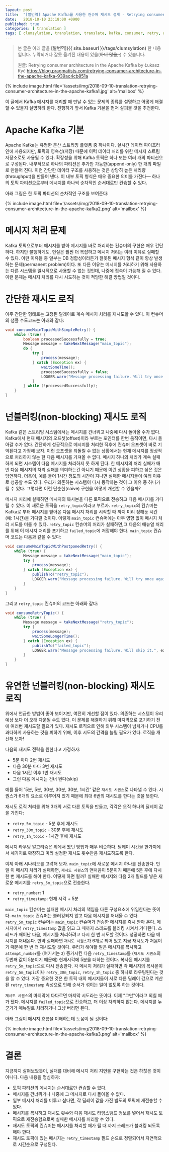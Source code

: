 ```yaml
---
layout: post
title:  "[발번역] Apache Kafka를 사용한 컨슈머 재시도 설계 - Retrying consumer architecture in the Apache Kafka"
date:   2018-10-10 23:18:00 +0900
published: true
categories: [ translation ]
tags: [ clumsylation, translation, translate, kafka, consumer, retry, architecture, consume, queue, message processing, message queue ]
---
```


> 본 글은 아래 글을 **[발번역]({{ site.baseurl }}/tags/clumsylation)** 한 내용입니다. 누락되거나 잘못 옮겨진 내용이 있을(~~아니 많을;;~~) 수 있습니다.
>
> 원글: Retrying consumer architecture in the Apache Kafka by Łukasz Kyć
> <https://blog.pragmatists.com/retrying-consumer-architecture-in-the-apache-kafka-939ac4cb851a>

{% include image.html file='/assets/img/2018-09-10-translation-retrying-consumer-architecture-in-the-apache-kafka1.jpg' alt='mailbox' %}

이 글에서 Kafka 메시지를 처리할 때 만날 수 있는 문제의 종류를 설명하고 어떻게 해결할 수 있을지 설명하려 한다. 진행하기 앞서 Kafka 기본을 먼저 살펴볼 것을 추천한다.


# Apache Kafka 기본

Apache Kafka는 유명한 분산 스트리밍 플랫폼 중 하나이다. 실시간 데이터 파이프라인에 사용되지만, 토픽의 영속성(저장) 때문에 이력 데이터 처리를 위한 메시지 스트림 저장소로도 사용될 수 있다. 확장성을 위해 Kafka 토픽은 하나 또는 여러 개의 파티션으로 구성된다. 내부적으로 하나의 파티션은 추가만 가능한(append-only) 한 개의 파일로 만들어 진다. 이런 간단한 데이터 구조를 사용하는 것은 상당히 높은 처리량(throughput)을 만들어 낸다. 이 내부 토픽 형식은 매우 중요한 의미를 가진다— 하나의 토픽 파티션으로부터 메시지를 하나씩 순차적인 순서대로만 컨슘할 수 있다.

아래 그림은 한 토픽 파티션의 순차적인 구조를 보여준다:

{% include image.html file='/assets/img/2018-09-10-translation-retrying-consumer-architecture-in-the-apache-kafka2.png' alt='mailbox' %}


# 메시지 처리 문제

Kafka 토픽으로부터 메시지를 받아 메시지를 바로 처리하는 컨슈머의 구현은 매우 간단하다. 하지만 불행하게도, 현실은 훨씬 더 복잡하고 메시지 처리는 여러 이유로 실패할 수 있다. 이런 이유들 중 일부는 DB 정합성이라든가 잘못된 메시지 형식 같이 항상 발생하는 문제(permanent problem)이다. 또 다른 이유는 메시지를 처리하기 위해 사용하는 다른 시스템을 일시적으로 사용할 수 없는 것인데, 나중에 접속이 가능해 질 수 있다. 이런 문제는 메시지 처리를 다시 시도하는 것이 적당한 해결 방법일 것이다.


# 간단한 재시도 로직

아주 간단한 형태로는 고정된 딜레이로 계속 메시지 처리를 재시도할 수 있다. 이 컨슈머의 샘플 수도코드는 아래와 같다:

```java
void consumeMainTopicWithSimpleRetry() {
    while (true) {
        boolean processedSuccessfully = true;
        Message message = takeNextMessage("main_topic");
        do {
            try {
                process(message);
            } catch (Exception ex) {
                waitSomeTime();
                processedSuccessfully = false;
                LOGGER.warn("Message processing failure. Will try once again.", ex);
            }
        } while (!processedSuccessfully);
    }
}
```


# 넌블러킹(non-blocking) 재시도 로직

Kafka 같은 스트리밍 시스템에서는 메시지를 건너뛰고 나중에 다시 돌아올 수가 없다. Kafka에서 현재 메시지의 오프셋(offset)이라 부르는 포인터를 한번 움직이면, 다시 돌아갈 수가 없다. 간단하게 성공적으로 메시지를 처리한 직후에 컨슈머 오프셋이 바로 기억된다고 가정해 보자. 이런 오프셋을 되돌릴 수 없는 상황에서는 현재 메시지를 정상적으로 처리하지 않는 한 다음 메시지를 가져올 수 없다. 메시지 하나의 처리가 계속 실패하게 되면 시스템이 다음 메시지를 처리하지 못 하게 된다. 한 메시지의 처리 실패가 매번 다음 메시지의 처리 실패를 의미하는건 아니기 때문에 이런 상황을 피하고 싶은 것은 당연하다. 더욱이, 예를 들어 1시간 정도의 시간이 지나면 실패한 메시지들이 여러 이유로 성공할 수도 있다. 우리가 의존하는 시스템이 다시 동작하는 것이 그 이유 중 하나가 될 수 있다. 그렇다면 이런 단순한(naive) 구현을 어떻게 개선할 수 있을까?

메시지 처리에 실패하면 메시지의 복사본을 다른 토픽으로 전송하고 다음 메시지를 기다릴 수 있다. 이 새로운 토픽을 `retry_topic`이라고 부르자. `retry_topic`의 컨슈머는 Kafka로 부터 메시지를 받아온 다음 메시지 처리를 시작할 때 까지 미리 정해둔 시간(예: 1시간)을 기다릴 것이다. 이렇게 `main_topic` 컨슈머에는 아무 영향 없이 메시지 처리 시도를 미룰 수 있다. `retry_topic` 컨슈머의 처리가 실패하면,그 다음의 매뉴얼 처리를 위해 이 메시지 처리를 포기하고 `failed_topic`에 저장해야 한다. `main_topic` 컨슈머 코드는 다음과 같을 수 있다:

```java
void consumeMainTopicWithPostponedRetry() {
    while (true) {
        Message message = takeNextMessage("main_topic");
        try {
            process(message);
        } catch (Exception ex) {
            publishTo("retry_topic");
            LOGGER.warn("Message processing failure. Will try once again in the future.", ex);
        }
    }
}
```

그리고 `retry_topic` 컨슈머의 코드는 아래와 같다:

```java
void consumeRetryTopic() {
    while (true) {
        Message message = takeNextMessage("retry_topic");
        try {
            process(message);
            waitSomeLongerTime();
        } catch (Exception ex) {
            publishTo("failed_topic");
            LOGGER.warn("Message processing failure. Will skip it.", ex);
        }
    }
}
```


# 유연한 넌블러킹(non-blocking) 재시도 로직

위에서 언급한 방법이 좋아 보이지만, 여전히 개선할 점이 있다. 의존하는 시스템이 우리 예상 보다 더 오래 다운될 수도 있다. 이 문제를 해결하기 위해 마지막으로 포기하기 전에 여러번 재시도할 필요가 있다. 재시도 로직으로 인해 외부 시스템이 넘치거나 CPU를 과다하게 사용하는 것을 피하기 위해, 이후 시도의 간격을 늘릴 필요가 있다. 로직을 개선해 보자!

다음의 재시도 전략을 원한다고 가정하자:

- 5분 마다 2번 재시도
- 다음 30분 마다 3번 재시도
- 다음 1시간 이후 1번 재시도
- 그런 다음 메시지는 건너 뛴다(skip)

예를 들어 '5분, 5분, 30분, 30분, 30분, 1시간' 같은 `재시도 시퀀스`로 나타낼 수 있다. 시퀀스가 6개의 요소로 이루어져 있기 때문에 최대 6번의 재시도를 한다는 것을 뜻한다.

재시도 로직 처리를 위해 3개의 서로 다른 토픽을 만들고, 각각은 오직 하나의 딜레이 값을 가진다:

- `retry_5m_topic` - 5분 후에 재시도
- `retry_30m_topic` - 30분 후에 재시도
- `retry_1h_topic` - 1시간 후에 재시도

메시지 라우팅 알고리즘은 위에서 봤던 방법과 매우 비슷하다. 딜레이 시간을 한가지에서 세가지로 확장하고 미리 설정한 재시도 횟수만큼 재시도하도록 한다.

이제 아래 시나리오를 고려해 보자. `main_topic`에 새로운 메시지 하나를 전송한다. 만일 이 메시지 처리가 실패하면, `재시도 시퀀스`의 맨처음이 5분이기 때문에 5분 후에 다시 한 번 재시도를 해야 한다. 어떻게 하면 될까? 실패한 메시지와 다음 2개 필드를 넣은 새로운 메시지를 `retry_5m_topic`으로 전송한다.

- `retry_number`: 1
- `retry_timestamp`: 현재 시각 + 5분

`main_topic` 컨슈머는 실패한 메시지 처리의 책임을 다른 구성요소에 위임한다는 뜻이다. `main_topic` 컨슈머는 블러킹되지 않고 다음 메시지를 꺼내올 수 있다. `retry_5m_topic` 컨슈머는 `main_topic` 컨슈머가 전송한 메시지를 즉시 받아 온다. 메시지에서 `retry_timestamp` 값을 읽고 그 때까지 스레드를 블러킹 시켜서 기다린다. 스레드가 깨어난 다음, 메시지를 처리하려고 다시 한 번 시도할 것이다. 성공하면 다음 메시지를 꺼내온다. 만약 실패하면 `재시도 시퀀스`가 6개로 되어 있고 지금 재시도가 처음이기 때문에 한 번 더 재시도할 것이다. 우리가 해야할 일은 메시지를 복사하고 `attempt_number`를 (여기서는 `2`) 증가시킨 다음 `retry_timestamp`를 (`재시도 시퀀스`의 두번째 값이 5분이기 때문에) 현재시각에 5분을 더하는 것이다. 복사된 메시지를 `retry_5m_topic`으로 다시 전송한다. 각 메시지 처리가 실패하면 각 메시지의 복사본이 `retry_5m_topic`이나 `retry_30m_topic`, `retry_1h_topic` 중 하나로 라우팅된다는 것을 알 수 있다. 가장 중요한 것은 한 토픽 내의 메시지들이 서로 다른 딜레이 값으로 계산된 `retry_timestamp` 속성으로 인해 순서가 섞이는 일이 없도록 하는 것이다.

`재시도 시퀀스`의 마지막에 다다르면 마지막 시도라는 뜻이다. 이제 “그만"이라고 외칠 때가 됐다. 메시지를 `failed_topic`으로 전송하고, 더 이상 처리하지 않는다. 메시지를 누군가가 매뉴얼로 처리하거나 그냥 버리면 된다.

아래 그림이 메시지 흐름을 이해하는데 도움이 될 것이다:

{% include image.html file='/assets/img/2018-09-10-translation-retrying-consumer-architecture-in-the-apache-kafka3.png' alt='mailbox' %}


# 결론

지금까지 살펴보았듯이, 실패를 대비해 메시지 처리 지연을 구현하는 것은 하찮은 것이 아니다. 다음 내용을 명심하자:

- 토픽 파티션의 메시지는 순서대로만 컨슘할 수 있다.
- 메시지를 건너뛰거나 나중에 그 메시지로 다시 돌아올 수 없다.
- 일부 메시지 처리를 미루고 싶다면, 각 딜레이 값을 가진 별도의 토픽에 재전송할 수 있다.
- 메시지를 복사하고 재시도 횟수와 다음 재시도 타임스탬프 정보를 넣어서 재시도 토픽으로 재전송함으로써 실패한 메시지를 처리할 수 있다.
- 재시도 토픽의 컨슈머는 메시지를 처리할 때가 될 때 까지 스레드가 블러킹 되도록 해야 한다.
- 재시도 토픽에 있는 메시지는 `retry_timestamp` 필드 순으로 정렬되어서 자연적으로 시간순으로 구성된다.
